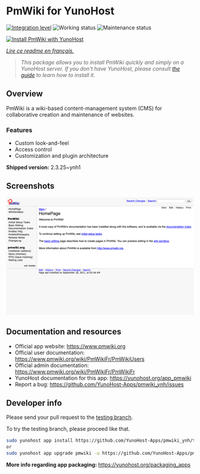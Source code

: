 <!--
N.B.: This README was automatically generated by https://github.com/YunoHost/apps/tree/master/tools/README-generator
It shall NOT be edited by hand.
-->

# PmWiki for YunoHost

[![Integration level](https://dash.yunohost.org/integration/pmwiki.svg)](https://dash.yunohost.org/appci/app/pmwiki) ![Working status](https://ci-apps.yunohost.org/ci/badges/pmwiki.status.svg) ![Maintenance status](https://ci-apps.yunohost.org/ci/badges/pmwiki.maintain.svg)

[![Install PmWiki with YunoHost](https://install-app.yunohost.org/install-with-yunohost.svg)](https://install-app.yunohost.org/?app=pmwiki)

*[Lire ce readme en français.](./README_fr.md)*

> *This package allows you to install PmWiki quickly and simply on a YunoHost server.
If you don't have YunoHost, please consult [the guide](https://yunohost.org/#/install) to learn how to install it.*

## Overview

PmWiki is a wiki-based content-management system (CMS) for collaborative creation and maintenance of websites. 

### Features

- Custom look-and-feel
- Access control
- Customization and plugin architecture

**Shipped version:** 2.3.25~ynh1

## Screenshots

![Screenshot of PmWiki](./doc/screenshots/pmwiki.png)

## Documentation and resources

* Official app website: <https://www.pmwiki.org>
* Official user documentation: <https://www.pmwiki.org/wiki/PmWikiFr/PmWikiUsers>
* Official admin documentation: <https://www.pmwiki.org/wiki/PmWikiFr/PmWikiFr>
* YunoHost documentation for this app: <https://yunohost.org/app_pmwiki>
* Report a bug: <https://github.com/YunoHost-Apps/pmwiki_ynh/issues>

## Developer info

Please send your pull request to the [testing branch](https://github.com/YunoHost-Apps/pmwiki_ynh/tree/testing).

To try the testing branch, please proceed like that.

``` bash
sudo yunohost app install https://github.com/YunoHost-Apps/pmwiki_ynh/tree/testing --debug
or
sudo yunohost app upgrade pmwiki -u https://github.com/YunoHost-Apps/pmwiki_ynh/tree/testing --debug
```

**More info regarding app packaging:** <https://yunohost.org/packaging_apps>
